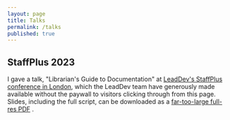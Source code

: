 ```yaml
---
layout: page
title: Talks
permalink: /talks
published: true
---
```


## StaffPlus 2023

I gave a talk, "Librarian's Guide to Documentation" at <a href="https://leaddev.com/staffplus-london-2023/video/librarians-guide-documentation?btr=7bbc21791bd80efc0c2a7fbd425c41be">LeadDev's StaffPlus conference in London</a>, which the LeadDev team have generously made available without the paywall to visitors clicking through from this page. Slides, including the full script, can be downloaded as a <a href="https://krt-images.s3.eu-west-2.amazonaws.com/ktierney-librarian-tips-brighton-ruby.pdf">far-too-large full-res PDF</a> .
